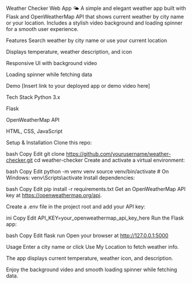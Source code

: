 Weather Checker Web App 🌤️
A simple and elegant weather app built with Flask and OpenWeatherMap API that shows current weather by city name or your location. Includes a stylish video background and loading spinner for a smooth user experience.

Features
Search weather by city name or use your current location

Displays temperature, weather description, and icon

Responsive UI with background video

Loading spinner while fetching data

Demo
[Insert link to your deployed app or demo video here]

Tech Stack
Python 3.x

Flask

OpenWeatherMap API

HTML, CSS, JavaScript

Setup & Installation
Clone this repo:

bash
Copy
Edit
git clone https://github.com/yourusername/weather-checker.git
cd weather-checker
Create and activate a virtual environment:

bash
Copy
Edit
python -m venv venv
source venv/bin/activate  # On Windows: venv\Scripts\activate
Install dependencies:

bash
Copy
Edit
pip install -r requirements.txt
Get an OpenWeatherMap API key at https://openweathermap.org/api.

Create a .env file in the project root and add your API key:

ini
Copy
Edit
API_KEY=your_openweathermap_api_key_here
Run the Flask app:

bash
Copy
Edit
flask run
Open your browser at http://127.0.0.1:5000

Usage
Enter a city name or click Use My Location to fetch weather info.

The app displays current temperature, weather icon, and description.

Enjoy the background video and smooth loading spinner while fetching data.
